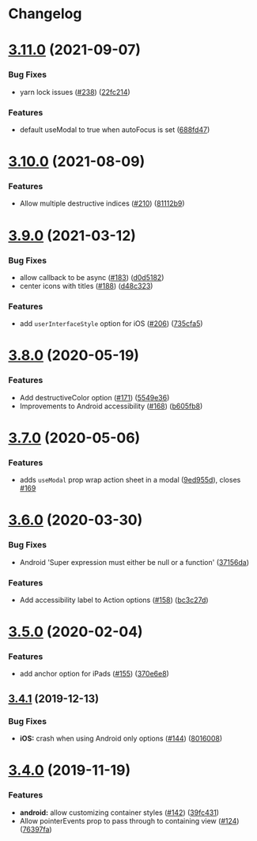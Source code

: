 # Changelog

# [3.11.0](https://github.com/expo/react-native-action-sheet/compare/v3.10.0...v3.11.0) (2021-09-07)


### Bug Fixes

* yarn lock issues ([#238](https://github.com/expo/react-native-action-sheet/issues/238)) ([22fc214](https://github.com/expo/react-native-action-sheet/commit/22fc2144b3ce3b5fc1892eefd86f484dc1af58e9))


### Features

* default useModal to true when autoFocus is set ([688fd47](https://github.com/expo/react-native-action-sheet/commit/688fd47227dab6994b59ed85af622cb04ebed220))

# [3.10.0](https://github.com/expo/react-native-action-sheet/compare/v3.8.0...v3.10.0) (2021-08-09)

### Features
* Allow multiple destructive indices ([#210](https://github.com/expo/react-native-action-sheet/issues/210)) ([81112b9](https://github.com/expo/react-native-action-sheet/commit/81112b9553dc34725e2708b02b64b7a5e5c57509))

# [3.9.0](https://github.com/expo/react-native-action-sheet/compare/v3.8.0...v3.9.0) (2021-03-12)


### Bug Fixes

* allow callback to be async ([#183](https://github.com/expo/react-native-action-sheet/issues/183)) ([d0d5182](https://github.com/expo/react-native-action-sheet/commit/d0d518278028556a80deec3d9b57c332b82ba28d))
* center icons with titles ([#188](https://github.com/expo/react-native-action-sheet/issues/188)) ([d48c323](https://github.com/expo/react-native-action-sheet/commit/d48c323e4563363c8683c427d1803e1ff4cddcb5))


### Features

* add `userInterfaceStyle` option for iOS ([#206](https://github.com/expo/react-native-action-sheet/issues/206)) ([735cfa5](https://github.com/expo/react-native-action-sheet/commit/735cfa54ba1bfd90139671489aca525fdbd59626))

# [3.8.0](https://github.com/expo/react-native-action-sheet/compare/v3.7.0...v3.8.0) (2020-05-19)


### Features

* Add destructiveColor option ([#171](https://github.com/expo/react-native-action-sheet/issues/171)) ([5549e36](https://github.com/expo/react-native-action-sheet/commit/5549e36a92d8afcc0ce2bf6a601e83209b5ce080))
* Improvements to Android accessibility ([#168](https://github.com/expo/react-native-action-sheet/issues/168)) ([b605fb8](https://github.com/expo/react-native-action-sheet/commit/b605fb8a3b6421c244f7f18d934bb5ea0753d461))

# [3.7.0](https://github.com/expo/react-native-action-sheet/compare/v3.6.0...v3.7.0) (2020-05-06)


### Features

* adds `useModal` prop wrap action sheet in a modal ([9ed955d](https://github.com/expo/react-native-action-sheet/commit/9ed955dbba7259cbcf5e31ef3d4ed091ae4a3145)), closes [#169](https://github.com/expo/react-native-action-sheet/issues/169)

# [3.6.0](https://github.com/expo/react-native-action-sheet/compare/v3.5.0...v3.6.0) (2020-03-30)


### Bug Fixes

* Android 'Super expression must either be null or a function' ([37156da](https://github.com/expo/react-native-action-sheet/commit/37156dacf114aa5146da153db9ee00c1aea8eaca))


### Features

* Add accessibility label to Action options ([#158](https://github.com/expo/react-native-action-sheet/issues/158)) ([bc3c27d](https://github.com/expo/react-native-action-sheet/commit/bc3c27d767a5657032b73f70aa1aacfea0481f66))

# [3.5.0](https://github.com/expo/react-native-action-sheet/compare/v3.4.1...v3.5.0) (2020-02-04)


### Features

* add anchor option for iPads ([#155](https://github.com/expo/react-native-action-sheet/issues/155)) ([370e6e8](https://github.com/expo/react-native-action-sheet/commit/370e6e855fbacbfc683cc6ab16304f26c159e6b5))

## [3.4.1](https://github.com/expo/react-native-action-sheet/compare/v3.4.0...v3.4.1) (2019-12-13)


### Bug Fixes

* **iOS:** crash when using Android only options ([#144](https://github.com/expo/react-native-action-sheet/issues/144)) ([8016008](https://github.com/expo/react-native-action-sheet/commit/8016008781cbe418dc03f04a324d5e5ef5bcdaa7))

# [3.4.0](https://github.com/expo/react-native-action-sheet/compare/v3.3.2...v3.4.0) (2019-11-19)


### Features

* **android:** allow customizing container styles ([#142](https://github.com/expo/react-native-action-sheet/issues/142)) ([39fc431](https://github.com/expo/react-native-action-sheet/commit/39fc431c97cb0ec03ab2a8386bd1b836d9f1cd2f))
* Allow pointerEvents prop to pass through to containing view ([#124](https://github.com/expo/react-native-action-sheet/issues/124)) ([76397fa](https://github.com/expo/react-native-action-sheet/commit/76397fa7c4bff7318780ac72600156d753fad3f0))
